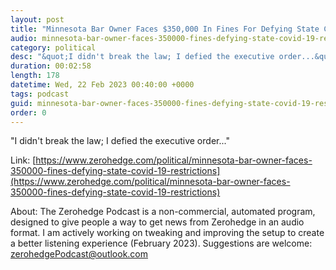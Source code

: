 ```yaml
---
layout: post
title: "Minnesota Bar Owner Faces $350,000 In Fines For Defying State COVID-19 Restrictions"
audio: minnesota-bar-owner-faces-350000-fines-defying-state-covid-19-restrictions-0
category: political
desc: "&quot;I didn't break the law; I defied the executive order...&quot;"
duration: 00:02:58
length: 178
datetime: Wed, 22 Feb 2023 00:40:00 +0000
tags: podcast
guid: minnesota-bar-owner-faces-350000-fines-defying-state-covid-19-restrictions-0
order: 0
---
```

&quot;I didn't break the law; I defied the executive order...&quot;

Link: [https://www.zerohedge.com/political/minnesota-bar-owner-faces-350000-fines-defying-state-covid-19-restrictions](https://www.zerohedge.com/political/minnesota-bar-owner-faces-350000-fines-defying-state-covid-19-restrictions)

About: The Zerohedge Podcast is a non-commercial, automated program, designed to give people a way to get news from Zerohedge in an audio format.  I am actively working on tweaking and improving the setup to create a better listening experience (February 2023).  Suggestions are welcome: [zerohedgePodcast@outlook.com](mailto:zerohedgePodcast@outlook.com)